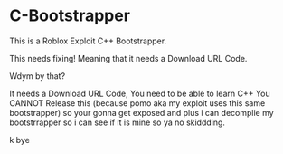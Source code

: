 # C-Bootstrapper

This is a Roblox Exploit C++ Bootstrapper.

This needs fixing! Meaning that it needs a Download URL Code.

Wdym by that?

It needs a Download URL Code, You need to be able to learn C++
You CANNOT Release this (because pomo aka my exploit uses this same bootstrapper) so your gonna get exposed and plus i can decomplie my bootstrrapper so i can see if it is mine so ya no skiddding.

k bye
